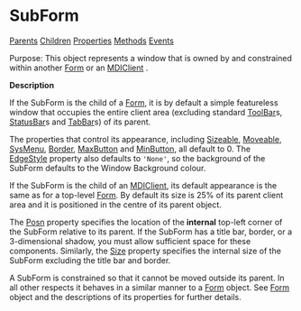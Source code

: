 




<h1 class="heading"><span class="name">SubForm</span></h1>

[Parents](../ParentLists/SubForm.htm) [Children](../ChildLists/SubForm.htm) [Properties](../PropLists/SubForm.htm) [Methods](../MethodLists/SubForm.htm) [Events](../EventLists/SubForm.htm)


Purpose: This object represents a window that is owned by and constrained         within another [Form](../a-z/form.md) or an [MDIClient](../a-z/mdiclient.md) .


**Description**


If the SubForm is the child of a [Form](../a-z/form.md), it is
by default a simple featureless window that occupies the entire client area
(excluding standard [ToolBar](../a-z/toolbar.md)s, [StatusBar](../a-z/statusbar.md)s
and [TabBar](../a-z/tabbar.md)s) of its parent.



The properties
that control its appearance, including [Sizeable](../a-z/sizeable.md),
[Moveable](../a-z/moveable.md), [SysMenu](../a-z/sysmenu.md),
[Border](../a-z/border.md), [MaxButton](../a-z/maxbutton.md) and [MinButton](../a-z/minbutton.md), all default to 0. The [EdgeStyle](../a-z/edgestyle.md) property also defaults to `'None'`, so the
background of the SubForm defaults to the Window Background colour.


If the SubForm is the child of an [MDIClient](../a-z/mdiclient.md),
its default appearance is the same as for a top-level [Form](../a-z/form.md).
By default its size is 25% of its parent client area and it is positioned in the
centre of its parent object.


The [Posn](../a-z/posn.md) property specifies the location of
the **internal** top-left corner of the SubForm relative to its parent. If
the SubForm has a title bar, border, or a 3-dimensional shadow, you must allow
sufficient space for these components. Similarly, the [Size](../a-z/size.md) property specifies the internal size of the SubForm excluding the title bar and
border.


A SubForm is constrained so that it cannot be moved outside its parent. In
all other respects it behaves in a similar manner to a [Form](../a-z/form.md) object. See [Form](../a-z/form.md) object and the descriptions of
its properties for further details.


